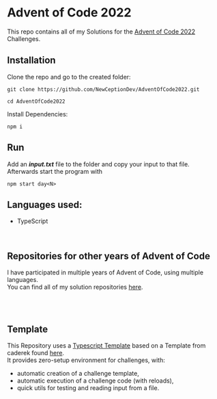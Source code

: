 # Advent of Code 2022

This repo contains all of my Solutions for the [Advent of Code 2022](https://adventofcode.com/2022) Challenges.

## Installation

Clone the repo and go to the created folder:

```
git clone https://github.com/NewCeptionDev/AdventOfCode2022.git
```

```
cd AdventOfCode2022
```

Install Dependencies:

```
npm i
```

## Run

Add an **_input.txt_** file to the folder and copy your input to that file.<br>
Afterwards start the program with

```
npm start day<N>
```

## Languages used:

- TypeScript

<br>

## Repositories for other years of Advent of Code

I have participated in multiple years of Advent of Code, using multiple languages.<br>
You can find all of my solution repositories [here](https://github.com/NewCeptionDev?tab=repositories&q=AdventOfCode&type=&language=&sort=name).

<br>
<br>

## Template

This Repository uses a [Typescript Template](https://github.com/NewCeptionDev/AdventOfCodeTemplate-for-TS) based on a Template from caderek found [here](https://github.com/caderek/aoc-starter-ts). <br>
It provides zero-setup environment for challenges, with:

- automatic creation of a challenge template,
- automatic execution of a challenge code (with reloads),
- quick utils for testing and reading input from a file.
